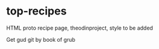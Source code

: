 # top-recipes
HTML proto recipe page, theodinproject, style to be added

Get gud git by book of grub